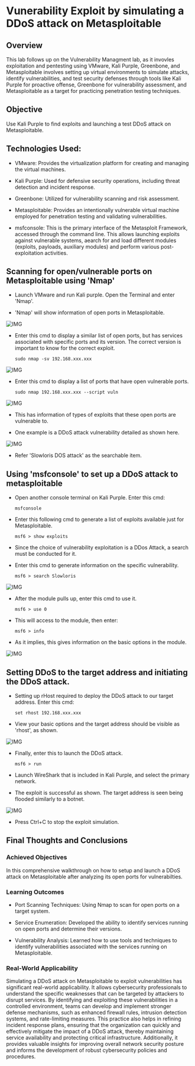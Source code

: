 # Vunerability Exploit by simulating a DDoS attack on Metasploitable

## Overview

This lab follows up on the Vulnerability Managment lab, as it invovles exploitation and pentesting using VMware, Kali Purple, Greenbone, and Metasploitable involves setting up virtual environments to simulate attacks, identify vulnerabilities, and test security defenses through tools like Kali Purple for proactive offense, Greenbone for vulnerability assessment, and Metasploitable as a target for practicing penetration testing techniques.

## Objective

Use Kali Purple to find exploits and launching a test DDoS attack on Metasploitable.

## Technologies Used:

- VMware: Provides the virtualization platform for creating and managing the virtual machines.

- Kali Purple: Used for defensive security operations, including threat detection and incident response.

- Greenbone: Utilized for vulnerability scanning and risk assessment.

- Metasploitable: Provides an intentionally vulnerable virtual machine employed for penetration testing and validating vulnerabilities.

- msfconsole: This is the primary interface of the Metasploit Framework, accessed through the command line. This allows launching exploits against vulnerable systems, aearch for and load different modules (exploits, payloads, auxiliary modules) and perform various post-exploitation activities.

## Scanning for open/vulnerable ports on Metasploitable using 'Nmap'

- Launch VMware and run Kali purple. Open the Terminal and enter 'Nmap'.

- 'Nmap' will show information of open ports in Metasploitable.

![IMG](https://i.imgur.com/j1JtbMF.png)

- Enter this cmd to display a similar list of open ports, but has services associated with specific ports and its version. The correct version is important to know for the correct exploit.

      sudo nmap -sv 192.168.xxx.xxx
  
![IMG](https://i.imgur.com/ZqkxTWR.png)
  
- Enter this cmd to display a list of ports that have open vulnerable ports.

      sudo nmap 192.168.xxx.xxx --script vuln

![IMG](https://i.imgur.com/k7qam5s.png)
  
- This has information of types of exploits that these open ports are vulnerable to.

- One example is a DDoS attack vulnerability detailed as shown here.

![IMG](https://i.imgur.com/pZs0sbi.png)

- Refer 'Slowloris DOS attack' as the searchable item.
  
## Using 'msfconsole' to set up a DDoS attack to metasploitable

- Open another console terminal on Kali Purple. Enter this cmd:

      msfconsole

- Enter this following cmd to generate a list of exploits available just for Metasploitable.

      msf6 > show exploits
  
- Since the choice of vulnerability exploitation is a DDos Attack, a search must be conducted for it. 

- Enter this cmd to generate information on the specific vulnerability. 

      msf6 > search Slowloris

![IMG](https://i.imgur.com/80gFxsS.png)

- After the module pulls up, enter this cmd to use it.

      msf6 > use 0

- This will access to the module, then enter:

      msf6 > info

- As it implies, this gives information on the basic options in the module.

![IMG](https://i.imgur.com/jWk9h6D.png)

## Setting DDoS to the target address and initiating the DDoS attack.

- Setting up rHost required to deploy the DDoS attack to our target address. Enter this cmd:

      set rhost 192.168.xxx.xxx

- View your basic options and the target address should be visible as 'rhost', as shown.

![IMG](https://i.imgur.com/jvIHoNA.png)

- Finally, enter this to launch the DDoS attack.

      msf6 > run

- Launch WireShark that is included in Kali Purple, and select the primary network.

- The exploit is successful as shown. The target address is seen being flooded similarly to a botnet.

![IMG](https://i.imgur.com/3pYLBnf.png)

- Press Ctrl+C to stop the exploit simulation.

## Final Thoughts and Conclusions

### Achieved Objectives

In this comprehensive walkthrough on how to setup and launch a DDoS attack on Metasploitable after analyzing its open ports for vulnerabilties.

### Learning Outcomes

- Port Scanning Techniques: Using Nmap to scan for open ports on a target system.

- Service Enumeration: Developed the ability to identify services running on open ports and determine their versions.

- Vulnerability Analysis: Learned how to use tools and techniques to identify vulnerabilities associated with the services running on Metasploitable.

### Real-World Applicability

Simulating a DDoS attack on Metasploitable to exploit vulnerabilities has significant real-world applicability. It allows cybersecurity professionals to understand the specific weaknesses that can be targeted by attackers to disrupt services. By identifying and exploiting these vulnerabilities in a controlled environment, teams can develop and implement stronger defense mechanisms, such as enhanced firewall rules, intrusion detection systems, and rate-limiting measures. This practice also helps in refining incident response plans, ensuring that the organization can quickly and effectively mitigate the impact of a DDoS attack, thereby maintaining service availability and protecting critical infrastructure. Additionally, it provides valuable insights for improving overall network security posture and informs the development of robust cybersecurity policies and procedures.
  
